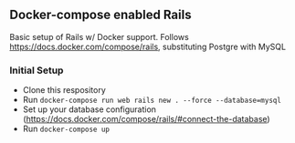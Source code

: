 ## Docker-compose enabled Rails
Basic setup of Rails w/ Docker support. Follows https://docs.docker.com/compose/rails, substituting Postgre with MySQL

### Initial Setup
- Clone this respository
- Run `docker-compose run web rails new . --force --database=mysql`
- Set up your database configuration (https://docs.docker.com/compose/rails/#connect-the-database)
- Run `docker-compose up`
